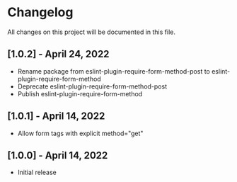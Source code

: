 # Changelog

All changes on this project will be documented in this file.

## [1.0.2] - April 24, 2022

- Rename package from eslint-plugin-require-form-method-post to eslint-plugin-require-form-method
- Deprecate eslint-plugin-require-form-method-post
- Publish eslint-plugin-require-form-method

## [1.0.1] - April 14, 2022

- Allow form tags with explicit method="get"

## [1.0.0] - April 14, 2022

- Initial release
